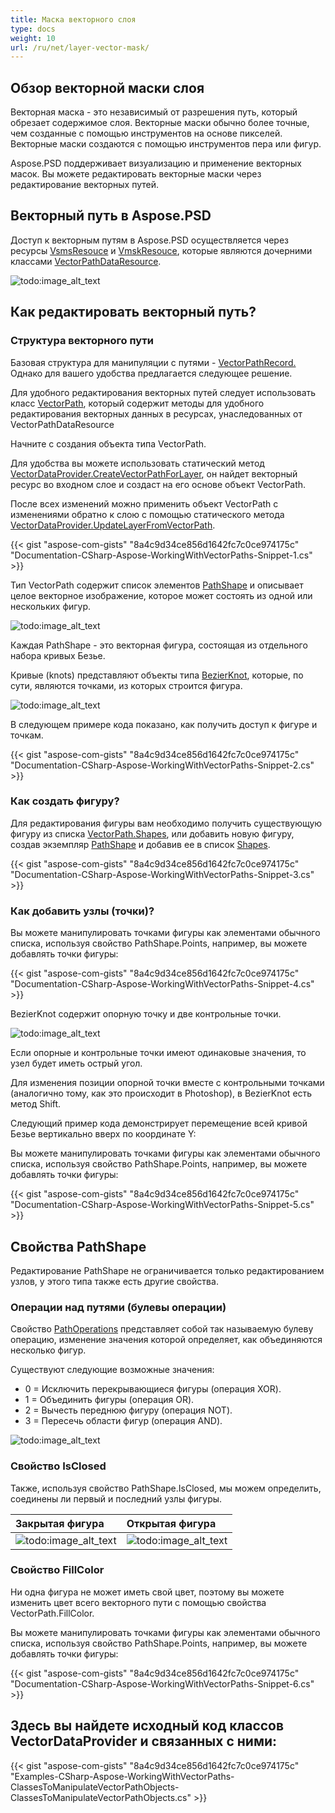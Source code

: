```yaml
---
title: Маска векторного слоя
type: docs
weight: 10
url: /ru/net/layer-vector-mask/
---
```


## **Обзор векторной маски слоя**
Векторная маска - это независимый от разрешения путь, который обрезает содержимое слоя. Векторные маски обычно более точные, чем созданные с помощью инструментов на основе пикселей. Векторные маски создаются с помощью инструментов пера или фигур.

Aspose.PSD поддерживает визуализацию и применение векторных масок. Вы можете редактировать векторные маски через редактирование векторных путей.

## **Векторный путь в Aspose.PSD**
Доступ к векторным путям в Aspose.PSD осуществляется через ресурсы [VsmsResouce](https://reference.aspose.com/psd/net/aspose.psd.fileformats.psd.layers.layerresources/vsmsresource) и [VmskResouce](https://reference.aspose.com/psd/net/aspose.psd.fileformats.psd.layers.layerresources/vmskresource), которые являются дочерними классами [VectorPathDataResource](https://reference.aspose.com/psd/net/aspose.psd.fileformats.psd.layers.layerresources/vectorpathdataresource).

![todo:image_alt_text](layer-vector-mask_0.png)

## **Как редактировать векторный путь?**
### **Структура векторного пути**
Базовая структура для манипуляции с путями - [VectorPathRecord.](https://reference.aspose.com/psd/net/aspose.psd.fileformats.core.vectorpaths/vectorpathrecord) Однако для вашего удобства предлагается следующее решение.

Для удобного редактирования векторных путей следует использовать класс [VectorPath](https://gist.github.com/aspose-com-gists/8a4c9d34ce856d1642fc7c0ce974175c#file-examples-csharp-aspose-workingwithvectorpaths-classestomanipulatevectorpathobjects-classestomanipulatevectorpathobjects-cs), который содержит методы для удобного редактирования векторных данных в ресурсах, унаследованных от VectorPathDataResource

Начните с создания объекта типа VectorPath.

Для удобства вы можете использовать статический метод [VectorDataProvider.CreateVectorPathForLayer](https://gist.github.com/aspose-com-gists/8a4c9d34ce856d1642fc7c0ce974175c#file-examples-csharp-aspose-workingwithvectorpaths-classestomanipulatevectorpathobjects-classestomanipulatevectorpathobjects-cs), он найдет векторный ресурс во входном слое и создаст на его основе объект VectorPath.

После всех изменений можно применить объект VectorPath с изменениями обратно к слою с помощью статического метода [VectorDataProvider.UpdateLayerFromVectorPath](https://gist.github.com/aspose-com-gists/8a4c9d34ce856d1642fc7c0ce974175c#file-examples-csharp-aspose-workingwithvectorpaths-classestomanipulatevectorpathobjects-classestomanipulatevectorpathobjects-cs).

{{< gist "aspose-com-gists" "8a4c9d34ce856d1642fc7c0ce974175c" "Documentation-CSharp-Aspose-WorkingWithVectorPaths-Snippet-1.cs" >}}

Тип VectorPath содержит список элементов [PathShape](https://gist.github.com/aspose-com-gists/8a4c9d34ce856d1642fc7c0ce974175c#file-examples-csharp-aspose-workingwithvectorpaths-classestomanipulatevectorpathobjects-classestomanipulatevectorpathobjects-cs) и описывает целое векторное изображение, которое может состоять из одной или нескольких фигур.

![todo:image_alt_text](layer-vector-mask_1.png)

Каждая PathShape - это векторная фигура, состоящая из отдельного набора кривых Безье.

Кривые (knots) представляют объекты типа [BezierKnot](https://gist.github.com/aspose-com-gists/8a4c9d34ce856d1642fc7c0ce974175c#file-examples-csharp-aspose-workingwithvectorpaths-classestomanipulatevectorpathobjects-classestomanipulatevectorpathobjects-cs), которые, по сути, являются точками, из которых строится фигура.

![todo:image_alt_text](layer-vector-mask_2.png)

В следующем примере кода показано, как получить доступ к фигуре и точкам.

{{< gist "aspose-com-gists" "8a4c9d34ce856d1642fc7c0ce974175c" "Documentation-CSharp-Aspose-WorkingWithVectorPaths-Snippet-2.cs" >}}
### **Как создать фигуру?**
Для редактирования фигуры вам необходимо получить существующую фигуру из списка [VectorPath.Shapes](https://gist.github.com/aspose-com-gists/8a4c9d34ce856d1642fc7c0ce974175c#file-examples-csharp-aspose-workingwithvectorpaths-classestomanipulatevectorpathobjects-classestomanipulatevectorpathobjects-cs), или добавить новую фигуру, создав экземпляр [PathShape](https://gist.github.com/aspose-com-gists/8a4c9d34ce856d1642fc7c0ce974175c#file-examples-csharp-aspose-workingwithvectorpaths-classestomanipulatevectorpathobjects-classestomanipulatevectorpathobjects-cs) и добавив ее в список [Shapes](https://gist.github.com/aspose-com-gists/8a4c9d34ce856d1642fc7c0ce974175c#file-examples-csharp-aspose-workingwithvectorpaths-classestomanipulatevectorpathobjects-classestomanipulatevectorpathobjects-cs).

{{< gist "aspose-com-gists" "8a4c9d34ce856d1642fc7c0ce974175c" "Documentation-CSharp-Aspose-WorkingWithVectorPaths-Snippet-3.cs" >}}
### **Как добавить узлы (точки)?**
Вы можете манипулировать точками фигуры как элементами обычного списка, используя свойство PathShape.Points, например, вы можете добавлять точки фигуры:

{{< gist "aspose-com-gists" "8a4c9d34ce856d1642fc7c0ce974175c" "Documentation-CSharp-Aspose-WorkingWithVectorPaths-Snippet-4.cs" >}}


BezierKnot содержит опорную точку и две контрольные точки.

![todo:image_alt_text](layer-vector-mask_3.png)

Если опорные и контрольные точки имеют одинаковые значения, то узел будет иметь острый угол.

Для изменения позиции опорной точки вместе с контрольными точками (аналогично тому, как это происходит в Photoshop), в BezierKnot есть метод Shift.

Следующий пример кода демонстрирует перемещение всей кривой Безье вертикально вверх по координате Y:

Вы можете манипулировать точками фигуры как элементами обычного списка, используя свойство PathShape.Points, например, вы можете добавлять точки фигуры:

{{< gist "aspose-com-gists" "8a4c9d34ce856d1642fc7c0ce974175c" "Documentation-CSharp-Aspose-WorkingWithVectorPaths-Snippet-5.cs" >}}


## **Свойства PathShape**
Редактирование PathShape не ограничивается только редактированием узлов, у этого типа также есть другие свойства.
### **Операции над путями (булевы операции)**
Свойство [PathOperations](https://reference.aspose.com/psd/net/aspose.psd.fileformats.core.vectorpaths/pathoperations) представляет собой так называемую булеву операцию, изменение значения которой определяет, как объединяются несколько фигур.

Существуют следующие возможные значения:

- 0 = Исключить перекрывающиеся фигуры (операция XOR).
- 1 = Объединить фигуры (операция OR).
- 2 = Вычесть переднюю фигуру (операция NOT).
- 3 = Пересечь области фигур (операция AND).

![todo:image_alt_text](layer-vector-mask_4.png)
### **Свойство IsClosed**
Также, используя свойство PathShape.IsClosed, мы можем определить, соединены ли первый и последний узлы фигуры.

|**Закрытая фигура**|**Открытая фигура**|
| :- | :- |
|![todo:image_alt_text](layer-vector-mask_5.png)|![todo:image_alt_text](layer-vector-mask_6.png)|
### **Свойство FillColor**
Ни одна фигура не может иметь свой цвет, поэтому вы можете изменить цвет всего векторного пути с помощью свойства VectorPath.FillColor.

Вы можете манипулировать точками фигуры как элементами обычного списка, используя свойство PathShape.Points, например, вы можете добавлять точки фигуры:

{{< gist "aspose-com-gists" "8a4c9d34ce856d1642fc7c0ce974175c" "Documentation-CSharp-Aspose-WorkingWithVectorPaths-Snippet-6.cs" >}}


## **Здесь вы найдете исходный код классов VectorDataProvider и связанных с ними:**
{{< gist "aspose-com-gists" "8a4c9d34ce856d1642fc7c0ce974175c" "Examples-CSharp-Aspose-WorkingWithVectorPaths-ClassesToManipulateVectorPathObjects-ClassesToManipulateVectorPathObjects.cs" >}}
